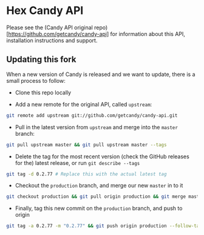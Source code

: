 # Hex Candy API

Please see the (Candy API original repo)[https://github.com/getcandy/candy-api]
for information about this API, installation instructions and support.

## Updating this fork

When a new version of Candy is released and we want to update, there is a small
process to follow:

- Clone this repo locally

- Add a new remote for the original API, called `upstream`:

```bash
git remote add upstream git://github.com/getcandy/candy-api.git
```

- Pull in the latest version from `upstream` and merge into the `master` branch:

```bash
git pull upstream master && git pull upstream master --tags
```

- Delete the tag for the most recent version (check the GitHub releases for the)
latest release, or run `git describe --tags`

```bash
git tag -d 0.2.77 # Replace this with the actual latest tag
```

- Checkout the `production` branch, and merge our new `master` in to it

```bash
git checkout production && git pull origin production && git merge master
```

- Finally, tag this new commit on the `production` branch, and push to origin

```bash
git tag -a 0.2.77 -m "0.2.77" && git push origin production --follow-tags
```
